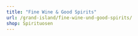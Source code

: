 ```yaml
---
title: "Fine Wine & Good Spirits"
url: /grand-island/fine-wine-und-good-spirits/
shop: Spirituosen
---
```

